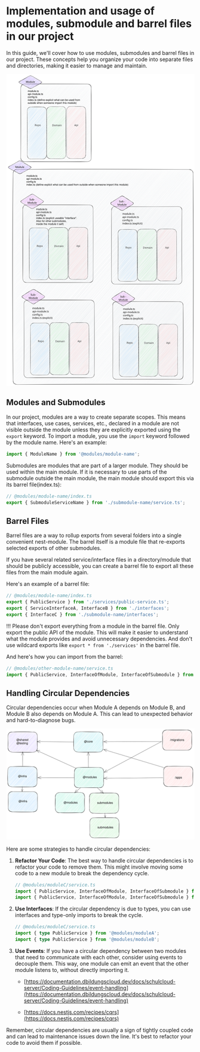 # Implementation and usage of modules, submodule and barrel files in our project

In this guide, we'll cover how to use modules, submodules and barrel files in our project. These concepts help you organize your code into separate files and directories, making it easier to manage and maintain.

![Module Structure](./../img/Modules-SubModules_background.svg)

## Modules and Submodules

In our project, modules are a way to create separate scopes. This means that interfaces, use cases, services, etc., declared in a module are not visible outside the module unless they are explicitly exported using the `export` keyword. To import a module, you use the `import` keyword followed by the module name. Here's an example:

```typescript
import { ModuleName } from '@modules/module-name';
```

Submodules are modules that are part of a larger module. They should be used within the main module. If it is necessary to use parts of the submodule outside the main module, the main module should export this via its barrel file(index.ts):

```typescript
// @modules/module-name/index.ts
export { SubmoduleServiceName } from './submodule-name/service.ts';
```

## Barrel Files

Barrel files are a way to rollup exports from several folders into a single convenient nest-module. The barrel itself is a module file that re-exports selected exports of other submodules.

If you have several related service/interface files in a directory/module that should be publicly accessible, you can create a barrel file to export all these files from the main module again.

Here's an example of a barrel file:

```typescript
// @modules/module-name/index.ts
export { PublicService } from './services/public-service.ts';
export { ServiceInterfaceA, InterfaceB } from './interfaces';
export { InterfaceC } from './submodule-name/interfaces';
```

!!! Please don't export everything from a module in the barrel file. Only export the public API of the module. This will make it easier to understand what the module provides and avoid unnecessary dependencies. And don't use wildcard exports like `export * from './services'` in the barrel file.

And here's how you can import from the barrel:

```typescript
// @modules/other-module-name/service.ts
import { PublicService, InterfaceOfModule, InterfaceOfSubmodule } from '@modules/module-name';
```

## Handling Circular Dependencies

Circular dependencies occur when Module A depends on Module B, and Module B also depends on Module A. This can lead to unexpected behavior and hard-to-diagnose bugs.

![Module Structure](./../img/server_area_dependency_v3.svg)

Here are some strategies to handle circular dependencies:

1. **Refactor Your Code**: The best way to handle circular dependencies is to refactor your code to remove them. This might involve moving some code to a new module to break the dependency cycle.

    ```typescript
    // @modules/moduleC/service.ts
    import { PublicService, InterfaceOfModule, InterfaceOfSubmodule } from '@modules/moduleA';
    import { PublicService, InterfaceOfModule, InterfaceOfSubmodule } from '@modules/moduleB';
    ```

2. **Use Interfaces**: If the circular dependency is due to types, you can use interfaces and type-only imports to break the cycle.

    ```typescript
    // @modules/moduleC/service.ts
    import { type PublicService } from '@modules/moduleA';
    import { type PublicService } from '@modules/moduleB';
    ```

3. **Use Events**: If you have a circular dependency between two modules that need to communicate with each other, consider using events to decouple them. This way, one module can emit an event that the other module listens to, without directly importing it.

   - [https://documentation.dbildungscloud.dev/docs/schulcloud-server/Coding-Guidelines/event-handling](https://documentation.dbildungscloud.dev/docs/schulcloud-server/Coding-Guidelines/event-handling)

   - [https://docs.nestjs.com/recipes/cqrs](https://docs.nestjs.com/recipes/cqrs)

Remember, circular dependencies are usually a sign of tightly coupled code and can lead to maintenance issues down the line. It's best to refactor your code to avoid them if possible.
